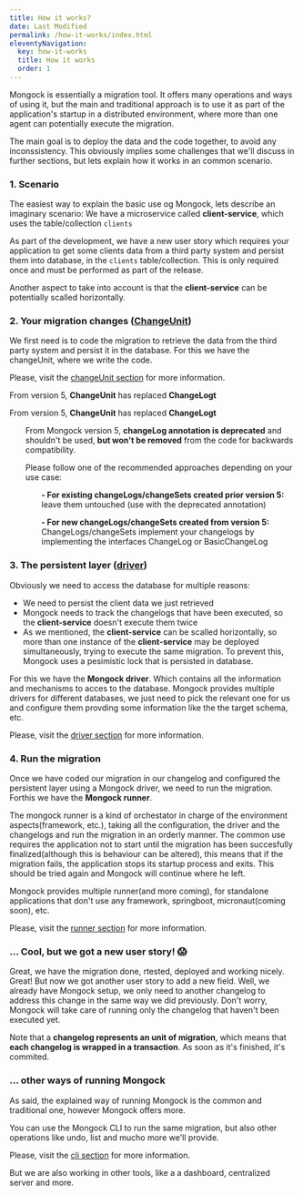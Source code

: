 ```yaml
---
title: How it works?
date: Last Modified 
permalink: /how-it-works/index.html
eleventyNavigation:
  key: how-it-works 
  title: How it works
  order: 1
---
```


Mongock is essentially a migration tool. It offers many operations and ways of using it, but the main and traditional approach is to use it as part of the application's startup in a distributed environment, where more than one agent can potentially execute the migration. 

The main goal is to deploy the data and the code together, to avoid any inconssistency. This obviously implies some challenges that we'll discuss in further sections, but lets explain how it works in an common scenario.


### 1. Scenario
The easiest way to explain the basic use og Mongock, lets describe an imaginary scenario:
We have a microservice called **client-service**, which uses the table/collection `clients`

As part of the development, we have a new user story which requires your application to get some clients data from a third party system and persist them into database, in the `clients` table/collection. This is only required once and must be performed as part of the release.

Another aspect to take into account is that the **client-service** can be potentially scalled horizontally.

### 2. Your migration changes ([ChangeUnit](/changeUnit/))
We first need is to code the migration to retrieve the data from the third party system and persist it in the database. For this we have the changeUnit, where we write the code. 


Please, visit the [changeUnit section](/changeUnit/) for more information.


<div class="successAlt">
From version 5, <b>ChangeUnit</b> has replaced <b>ChangeLogt</b>
<p> From version 5, <b>ChangeUnit</b> has replaced <b>ChangeLogt</b></p>
<p style="margin-left:2em">From Mongock version 5, <b>changeLog annotation is deprecated</b> and shouldn't be used, <b>but won't be removed</b> from the code for backwards compatibility.</p>
<p style="margin-left:2em">Please follow one of the recommended approaches depending on your use case:</p>
<p style="margin-left:4em"><b>- For existing changeLogs/changeSets created prior version 5: </b> leave them untouched (use with the deprecated annotation) </p>
<p style="margin-left:4em"><b>- For new changeLogs/changeSets created from version 5:</b> ChangeLogs/changeSets implement your changelogs by implementing the interfaces ChangeLog or BasicChangeLog</p>
</div>






### 3. The persistent layer ([driver](/driver/))
Obviously we need to access the database for multiple reasons:
- We need to persist the client data we just retrieved
- Mongock needs to track the changelogs that have been executed, so the **client-service** doesn't execute them twice
- As we mentioned, the **client-service** can be scalled horizontally, so more than one instance of the **client-service** may be deployed simultaneously, trying to execute the same migration. To prevent this, Mongock uses a pesimistic lock that is persisted in database.

For this we have the **Mongock driver**. Which contains all the information and mechanisms to acces to the database. Mongock provides multiple drivers for different databases, we just need to pick the relevant one for us and configure them provding some information like the the target schema, etc.

Please, visit the [driver section](/driver/) for more information.

### 4. Run the migration
Once we have coded our migration in our changelog and configured the persistent layer using a Mongock driver, we need to run the migration. Forthis we have the **Mongock runner**.

The mongock runner is a kind of orchestator in charge of the environment aspects(framework, etc.), taking all the configuration, the driver and the changelogs and run the migration in an orderly manner. The common use requires the application not to start until the migration has been succesfully finalized(although this is behaviour can be altered), this means that if the migration fails, the application stops its startup process and exits. This should be tried again and Mongock will continue where he left.

Mongock provides multiple runner(and more coming), for standalone applications that don't use any framework, springboot, micronaut(coming soon), etc. 

Please, visit the [runner section](/runner/) for more information.

### ... Cool, but we got a new user story! :scream:

Great, we have the migration done, rtested, deployed and working nicely. Great! But now we got another user story to add a new field. Well, we already have Mongock setup, we only need to another changelog to address this change in the same way we did previously. Don't worry, Mongock will take care of running only the changelog that haven't been executed yet.

<p class="noteAlt"> Note that a <b>changelog represents an unit of migration</b>, which means that <b>each changelog is wrapped in a transaction</b>. As soon as it's finished, it's commited.</p>


### ... other ways of running Mongock
As said, the explained way of running Mongock is the common and traditional one, however Mongock offers more.

You can use the Mongock CLI to run the same migration, but also other operations like undo, list and mucho more we'll provide.

Please, visit the [cli section](/cli/) for more information.

But we are also working in other tools, like a a dashboard, centralized server and more.